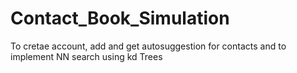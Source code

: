 # Contact_Book_Simulation
To cretae account, add and get autosuggestion for contacts and to implement NN search using kd Trees
